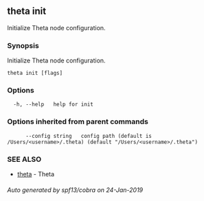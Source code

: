 ## theta init

Initialize Theta node configuration.

### Synopsis

Initialize Theta node configuration.

```
theta init [flags]
```

### Options

```
  -h, --help   help for init
```

### Options inherited from parent commands

```
      --config string   config path (default is /Users/<username>/.theta) (default "/Users/<username>/.theta")
```

### SEE ALSO

* [theta](theta.md)	 - Theta

###### Auto generated by spf13/cobra on 24-Jan-2019
